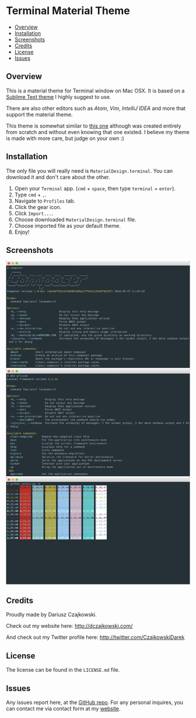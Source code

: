 # Terminal Material Theme
* [Overview](#overview)
* [Installation](#installation)
* [Screenshots](#screenshots)
* [Credits](#credits)
* [License](#license)
* [Issues](#issues)

## Overview
This is a material theme for Terminal window on Mac OSX. It is based on a [Sublime Text theme](https://github.com/equinusocio/material-theme) I highly suggest to use.

There are also other editors such as *Atom*, *Vim*, *IntelliJ IDEA* and more that support the material theme. 

This theme is somewhat similar to [this one](https://gist.github.com/mvaneijgen/4c56701215847dd5ddcf) although was created entirely from scratch and without even knowing that one existed. I believe my theme is made with more care, but judge on your own :)

## Installation
The only file you will really need is `MaterialDesign.terminal`. You can download it and don't care about the other.

1. Open your `Terminal` app. (`cmd` + `space`, then type `terminal` + `enter`).
2. Type `cmd` + `,`.
3. Navigate to `Profiles` tab.
4. Click the gear icon.
5. Click `Import...`.
6. Choose downloaded `MaterialDesign.terminal` file.
7. Choose imported file as your default theme.
8. Enjoy!

## Screenshots
![](https://raw.githubusercontent.com/CzajekDC/TerminalMaterialTheme/master/Screenshots/ScreenshotComposer.png)
![](https://raw.githubusercontent.com/CzajekDC/TerminalMaterialTheme/master/Screenshots/ScreenshotArtisan.png)
![](https://raw.githubusercontent.com/CzajekDC/TerminalMaterialTheme/master/Screenshots/ScreenshotColors.png)

## Credits
Proudly made by Dariusz Czajkowski.

Check out my website here: http://dczajkowski.com/

And check out my Twitter profile here: http://twitter.com/CzajkowskiDarek

## License
The license can be found in the `LICENSE.md` file.

## Issues
Any issues report here, at the [GitHub repo](https://github.com/CzajekDC/TerminalMaterialTheme). For any personal inquires, you can contact me via contact form at my [website](http://dczajkowski.com/#/contact).

